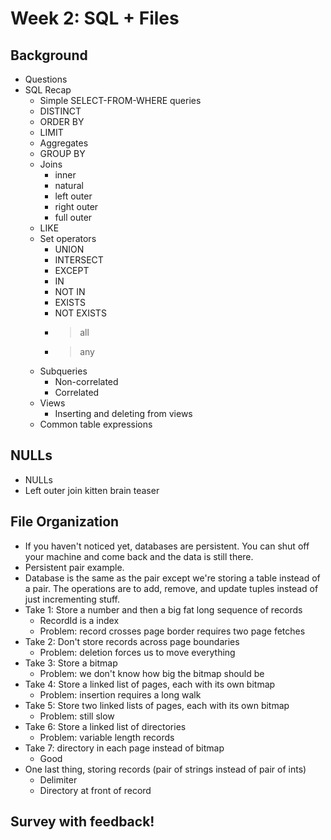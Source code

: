 # Week 2: SQL + Files

## Background
- Questions
- SQL Recap
    - Simple SELECT-FROM-WHERE queries
    - DISTINCT
    - ORDER BY
    - LIMIT
    - Aggregates
    - GROUP BY
    - Joins
        - inner
        - natural
        - left outer
        - right outer
        - full outer
    - LIKE
    - Set operators
        - UNION
        - INTERSECT
        - EXCEPT
        - IN
        - NOT IN
        - EXISTS
        - NOT EXISTS
        - > all
        - > any
    - Subqueries
        - Non-correlated
        - Correlated
    - Views
        - Inserting and deleting from views
    - Common table expressions

## NULLs
- NULLs
- Left outer join kitten brain teaser

## File Organization
- If you haven't noticed yet, databases are persistent. You can shut off your
  machine and come back and the data is still there.
- Persistent pair example.
- Database is the same as the pair except we're storing a table instead of a
  pair. The operations are to add, remove, and update tuples instead of just
  incrementing stuff.
- Take 1: Store a number and then a big fat long sequence of records
    - RecordId is a index
    - Problem: record crosses page border requires two page fetches
- Take 2: Don't store records across page boundaries
    - Problem: deletion forces us to move everything
- Take 3: Store a bitmap
    - Problem: we don't know how big the bitmap should be
- Take 4: Store a linked list of pages, each with its own bitmap
    - Problem: insertion requires a long walk
- Take 5: Store two linked lists of pages, each with its own bitmap
    - Problem: still slow
- Take 6: Store a linked list of directories
    - Problem: variable length records
- Take 7: directory in each page instead of bitmap
    - Good
- One last thing, storing records (pair of strings instead of pair of ints)
    - Delimiter
    - Directory at front of record

## Survey with feedback!
